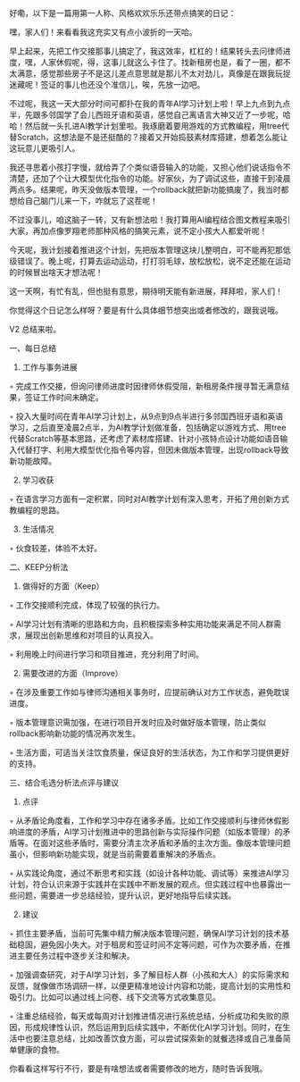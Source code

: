 好嘞，以下是一篇用第一人称、风格欢欢乐乐还带点搞笑的日记：

嘿，家人们！来看看我这充实又有点小波折的一天哈。

早上起来，先把工作交接那事儿搞定了，我这效率，杠杠的！结果转头去问律师进度，嘿，人家休假呢，得，这事儿就这么卡住了。找新租房也是，看了一圈，都不太满意，感觉那些房子不是这儿差点意思就是那儿不太对劲儿，真像是在跟我玩捉迷藏呢！签证的事儿也还没个准信儿，唉，先放一边吧。

不过呢，我这一天大部分时间可都扑在我的青年AI学习计划上啦！早上九点到九点半，先跟多邻国学了会儿西班牙语和英语，感觉自己离语言大神又近了一步呢，哈哈！然后就一头扎进AI教学计划里啦。我琢磨着要用游戏的方式教编程，用tree代替Scratch，这想法是不是还挺酷的？接着又开始捣鼓素材库搭建，想着怎么能让这玩意儿更吸引人。

我还寻思着小孩打字慢，就给弄了个类似语音输入的功能，又担心他们说话指令不清楚，还加了个让大模型优化指令的功能。好家伙，为了调试这些，直接干到凌晨两点多。结果呢，昨天没做版本管理，一个rollback就把新功能搞废了，我当时都想给自己脑门儿来一下，咋就忘了这茬呢！

不过没事儿，咱这脑子一转，又有新想法啦！我打算用AI编程结合图文教程来吸引大家，再加点像罗翔老师那种风格的搞笑元素，说不定小孩大人都爱听呢！

今天呢，我计划接着推进这个计划，先把版本管理这块儿整明白，可不能再犯那低级错误了。晚上呢，打算去运动运动，打打羽毛球，放松放松，说不定还能在运动的时候冒出啥天才想法呢！

这一天啊，有忙有乱，但也挺有意思，期待明天能有新进展，拜拜啦，家人们！

你觉得这个日记怎么样呀？要是有什么具体细节想突出或者修改的，跟我说哦。





V2
总结来啦。

一、每日总结

1. 工作与事务进展

◦ 完成工作交接，但询问律师进度时因律师休假受阻，新租房条件搜寻暂无满意结果，签证工作时间未确定。

◦ 投入大量时间在青年AI学习计划上，从9点到9点半进行多邻国西班牙语和英语学习，之后直至凌晨2点半，为AI教学计划做准备，包括确定以游戏方式、用tree代替Scratch等基本思路，还考虑了素材库搭建、针对小孩特点设计功能如语音输入代替打字、利用大模型优化指令等内容，但因未做版本管理，出现rollback导致新功能故障。

2. 学习收获

◦ 在语言学习方面有一定积累，同时对AI教学计划有深入思考，开拓了用创新方式教编程的思路。

3. 生活情况

◦ 伙食较差，体验不太好。

二、KEEP分析法

1. 做得好的方面（Keep）

◦ 工作交接顺利完成，体现了较强的执行力。

◦ AI学习计划有清晰的思路和方向，且积极探索多种实用功能来满足不同人群需求，展现出创新思维和对项目的认真投入。

◦ 利用晚上时间进行学习和项目推进，充分利用了时间。

2. 需要改进的方面（Improve）

◦ 在涉及重要工作如与律师沟通相关事务时，应提前确认对方工作状态，避免耽误进度。

◦ 版本管理意识需加强，在进行项目开发时应及时做好版本管理，防止类似rollback影响新功能的情况再次发生。

◦ 生活方面，可适当关注饮食质量，保证良好的生活状态，为工作和学习提供更好的支持。

三、结合毛选分析法点评与建议

1. 点评

◦ 从矛盾论角度看，工作和学习中存在诸多矛盾。比如工作交接顺利与律师休假影响进度的矛盾，AI学习计划推进中的思路创新与实际操作问题（如版本管理）的矛盾等。在面对这些矛盾时，需要分清主次矛盾和矛盾的主次方面。像版本管理问题虽小，但影响新功能实现，就是当前需要着重解决的矛盾点。

◦ 从实践论角度，通过不断思考和实践（如设计各种功能、调试等）来推进AI学习计划，符合认识来源于实践并在实践中不断发展的观点。但实践过程中也暴露出一些问题，需要进一步总结经验，提升认识，更好地指导后续实践。

2. 建议

◦ 抓住主要矛盾，当前可先集中精力解决版本管理问题，确保AI学习计划的技术基础稳固，避免因小失大。对于租房和签证时间不定等问题，可作为次要矛盾，在推进主要任务过程中逐步关注和解决。

◦ 加强调查研究，对于AI学习计划，多了解目标人群（小孩和大人）的实际需求和反馈，就像做市场调研一样，以便更精准地设计内容和功能，提高计划的实用性和吸引力。比如可以通过线上问卷、线下交流等方式收集意见。

◦ 注重总结经验，每天或每周对计划推进情况进行系统总结，分析成功和失败的原因，形成规律性认识，然后运用到后续实践中，不断优化AI学习计划。同时，在生活中也要注意总结，比如改善饮食方面，可以尝试探索新的就餐选择或自己准备简单健康的食物。

你看看这样写行不行，要是有啥想法或者需要修改的地方，随时告诉我哦。